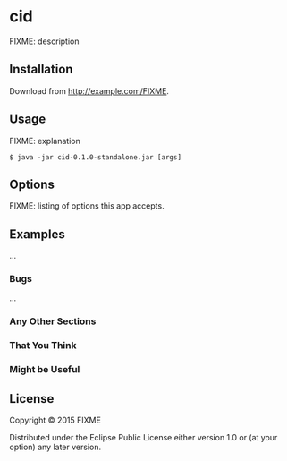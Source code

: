 # cid

FIXME: description

## Installation

Download from http://example.com/FIXME.

## Usage

FIXME: explanation

    $ java -jar cid-0.1.0-standalone.jar [args]

## Options

FIXME: listing of options this app accepts.

## Examples

...

### Bugs

...

### Any Other Sections
### That You Think
### Might be Useful

## License

Copyright © 2015 FIXME

Distributed under the Eclipse Public License either version 1.0 or (at
your option) any later version.
